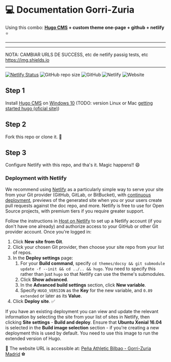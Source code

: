 # :computer: Documentation Gorri-Zuria

Using this combo: **[Hugo CMS](https://github.com/gohugoio/hugo) + custom theme one-page + github + netlify** :star:

***

****
NOTA: CAMBIAR URLS DE SUCCESS, etc de netlify passig tests, etc https://img.shields.io
****

[![Netlify Status](https://api.netlify.com/api/v1/badges/0497bbba-6424-4317-83ea-932fefdb490a/deploy-status)](https://app.netlify.com/sites/docs-adtopy/deploys) ![GitHub repo size](https://img.shields.io/github/repo-size/frodriguezsmartclip/docs-adtopy) ![GitHub](https://img.shields.io/github/license/frodriguezsmartclip/docs-adtopy) ![Netlify](https://img.shields.io/netlify/0497bbba-6424-4317-83ea-932fefdb490a?label=netlify%20workflow) ![Website](https://img.shields.io/website?label=status%20web%20docs-adtopy&url=https%3A%2F%2Fdocs-adtopy.netlify.com%2F)

## Step 1

Install [Hugo CMS](https://gohugo.io/getting-started/quick-start/) on  [Windows 10](https://imalexissaez.github.io/2018/07/08/instalando-hugo-en-windows/) (TODO: version Linux or Mac [getting started hugo (oficial site)](https://gohugo.io/getting-started/installing/))

## Step 2

Fork this repo or clone it. :robot:

## Step 3

Configure Netlify with this repo, and tha's it. Magic happens!! :smile:

### Deployment with Netlify

We recommend using [Netlify](https://www.netlify.com/) as a particularly simple way to serve your site from your Git provider (GitHub, GitLab, or BitBucket), with [continuous deployment](https://www.netlify.com/docs/continuous-deployment/), previews of the generated site when you or your users create pull requests against the doc repo, and more. Netlify is free to use for Open Source projects, with premium tiers if you require greater support.

Follow the instructions in [Host on Netlify](https://gohugo.io/hosting-and-deployment/hosting-on-netlify/) to set up a Netlify account (if you don't have one already) and authorize access to your GitHub or other Git provider account. Once you're logged in:

1. Click **New site from Git**.
1. Click your chosen Git provider, then choose your site repo from your list of repos.
1. In the **Deploy settings** page:
   1. For your **Build command**, specify `cd themes/docsy && git submodule update -f --init && cd ../.. && hugo`. You need to specify this rather than just `hugo` so that Netlify can use the theme's submodules.
   1. Click **Show advanced**.
   1. In the **Advanced build settings** section, click **New variable**.
   1. Specify `HUGO_VERSION` as the **Key** for the new variable, and `0.89 extended` or later as its **Value**.
1. Click **Deploy site**. :white_check_mark:

If you have an existing deployment you can view and update the relevant information by selecting the site from your list of sites in Netlify, then clicking **Site settings** - **Build and deploy**. Ensure that **Ubuntu Xenial 16.04** is selected in the **Build image selection** section - if you're creating a new deployment this is used by default. You need to use this image to run the extended version of Hugo.

:link: The website URL is accessible at: [Peña Athletic Bilbao - Gorri-Zuria Madrid](https://gorri-zuria.es/) :soccer:
